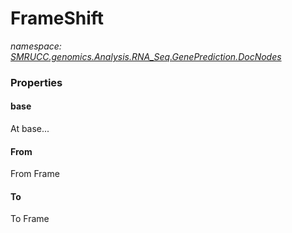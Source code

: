 ﻿# FrameShift
_namespace: [SMRUCC.genomics.Analysis.RNA_Seq.GenePrediction.DocNodes](./index.md)_






### Properties

#### base
At base...
#### From
From Frame
#### To
To Frame
